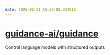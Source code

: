 ```yaml
---
date: 2025-02-21 15:59:08.334612
---
```


# [guidance-ai/guidance](https://github.com/guidance-ai/guidance)

Control language models with structured outputs